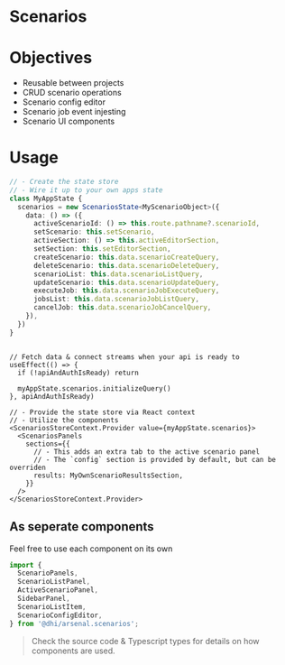 # Scenarios

# Objectives

- Reusable between projects
- CRUD scenario operations
- Scenario config editor
- Scenario job event injesting
- Scenario UI components
  
# Usage

```ts
// - Create the state store
// - Wire it up to your own apps state
class MyAppState {
  scenarios = new ScenariosState<MyScenarioObject>({
    data: () => ({
      activeScenarioId: () => this.route.pathname?.scenarioId,
      setScenario: this.setScenario,
      activeSection: () => this.activeEditorSection,
      setSection: this.setEditorSection,
      createScenario: this.data.scenarioCreateQuery,
      deleteScenario: this.data.scenarioDeleteQuery,
      scenarioList: this.data.scenarioListQuery,
      updateScenario: this.data.scenarioUpdateQuery,
      executeJob: this.data.scenarioJobExecuteQuery,
      jobsList: this.data.scenarioJobListQuery,
      cancelJob: this.data.scenarioJobCancelQuery,
    }),
  })
}
```

```tsx

// Fetch data & connect streams when your api is ready to
useEffect(() => {
  if (!apiAndAuthIsReady) return

  myAppState.scenarios.initializeQuery()
}, apiAndAuthIsReady)

// - Provide the state store via React context
// - Utilize the components
<ScenariosStoreContext.Provider value={myAppState.scenarios}>
  <ScenariosPanels
    sections={{
      // - This adds an extra tab to the active scenario panel
      // - The `config` section is provided by default, but can be overriden
      results: MyOwnScenarioResultsSection,
    }}
  />
</ScenariosStoreContext.Provider>
```

## As seperate components

Feel free to use each component on its own

```ts
import {
  ScenarioPanels,
  ScenarioListPanel,
  ActiveScenarioPanel,
  SidebarPanel,
  ScenarioListItem,
  ScenarioConfigEditor,
} from '@dhi/arsenal.scenarios';
```
> Check the source code & Typescript types for details on how components are used.
